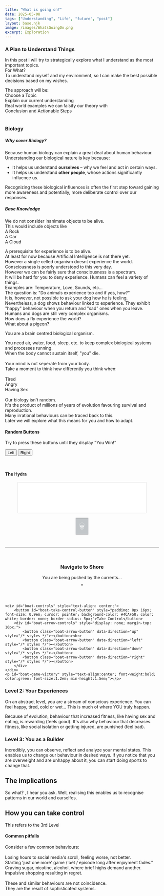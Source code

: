 ```yaml
---
title: "What is going on?"
date: 2025-05-08
tags: ["Understanding", "Life", "future", "post"]
layout: base.njk
image: /images/WhatsGoingOn.png
excerpt: Exploration
---
```


### A Plan to Understand Things <br>

In this post I will try to strategically explore what I understand as the most important topics.<br>
For What?<br>
To understand myself and my environment, so I can make the best possible decisions based on my wishes.<br>

The approach will be:<br>
Choose a Topic<br>
Explain our current understanding<br>
Real world examples we can falsify our theory with<br>
Conclusion and Actionable Steps<br><br>

### Biology
##### Why cover Biology?<br>
Because human biology can explain a great deal about human behaviour. Understanding our biological nature is key because:
*   It helps us understand **ourselves** – why we feel and act in certain ways.
*   It helps us understand **other people**, whose actions significantly influence us.

Recognizing these biological influences is often the first step toward gaining more awareness and potentially, more deliberate control over our responses.
##### Base Knowledge


We do not consider inanimate objects to be alive.<br>
This would include objects like<br>
A Rock<br>
A Car<br>
A Cloud<br>

A prerequisite for experience is to be alive.<br>
At least for now because Artificial Intelligence is not there yet.<br>
However a single celled organism doesnt experience the world.<br>
Consciousness is poorly understood to this very day.<br>
However we can be fairly sure that consciousness is a spectrum.<br>
It will be hard for you to deny experience. Humans can feel a variety of things.<br>
Examples are: Temperature, Love, Sounds, etc...<br>
The question is: "Do animals experience too and if yes, how?"<br>
It is, however, not possible to ask your dog how he is feeling.<br>
Nevertheless, a dog shows behaviour linked to experience. They exhibit "happy" behaviour when you return 
and "sad" ones when you leave.<br>
Humans and dogs are still very complex organisms.<br>
How does a fly experience the world?<br>
What about a pigeon?<br>

You are a brain centred biological organism.<br>


You need air, water, food, sleep, etc. to keep complex biological systems and processes running.<br>
When the body cannot sustain itself, "you" die.<br><br>
Your mind is not seperate from your body.<br>
Take a moment to think how differently you think when:<br>
<br>
Tired
<br>
Angry
<br>
Having Sex
<br>
<br>
Our biology isn't random.<br>
It's the product of millions of years of evolution favouring survival and reproduction.<br>
Many irrational behaviours can be traced back to this.<br>
Later we will explore what this means for you and how to adapt.<br>



#### Random Buttons
<div class="interactive-game-two">
<p class="game-instruction">Try to press these buttons until they display "You Win!"</p>
  <div class="game-buttons-container">
    <button id="left-button">Left</button> 
    <button id="right-button">Right</button>
  </div>
  <p id="hint-message" aria-live="polite" style="min-height: 1.2em;"></p> 
  <p id="victory-message" aria-live="polite"></p> 
</div>
<script src="/js/buttons.js" defer></script>

#### The Hydra

<div class="interactive-skull-game">
  <div id="problem-box-container" style="display: flex; flex-wrap: wrap; justify-content: center; align-items: center; min-height: 80px; padding: 10px; border: 1px solid #ccc; margin: 10px auto; width: 90%; max-width: 400px; background-color: #ffffff;">
  </div>
  <div style="text-align: center; margin-top: 15px;">
    <button id="skull-button" style="font-size: 2.5em; padding: 5px 10px; background-color: #6c757d; color: white; border: 2px solid #343a40; cursor: not-allowed; opacity: 0.4;" >💀</button>
  </div>
  <p id="skull-game-message" aria-live="polite" style="text-align: center; min-height: 1.2em; font-weight: bold; margin-top: 10px;"></p>
</div>
<hr>
<script src="/js/hydra.js" defer></script>


<br>


<!-- Game HTML Starts Here -->
<div class="game-wrapper-boat-game"> <!-- More specific class name -->
    <h3 style="text-align: center;">Navigate to Shore</h3>
    <p id="boat-game-status" style="text-align: center;">You are being pushed by the currents...</p>
    <div id="boat-game-container" style="display: flex; flex-direction: column; align-items: center; margin-bottom: 20px;">
        <div id="boat-grid-container" style="display: grid; /* Columns/rows set by JS */ border: 2px solid #333; /* Width/height set by JS */ position: relative; background-color: #add8e6;">
            <!-- Grid will be generated by JS -->
        </div>
        <div id="boat-game-message-container" style="height: 30px; /* width set by JS */ text-align: center; margin-top: 10px;">
            <p id="boat-game-message" style="color: red; font-weight: bold; font-size: 1em; min-height: 1.2em;"> </p>
        </div>
    </div>

    <div id="boat-controls" style="text-align: center;">
        <button id="boat-take-control-button" style="padding: 8px 16px; font-size: 0.9em; cursor: pointer; background-color: #4CAF50; color: white; border: none; border-radius: 5px;">Take Control</button>
        <div id="boat-arrow-controls" style="display: none; margin-top: 10px;">
            <button class="boat-arrow-button" data-direction="up" style="/* styles */">↑</button><br>
            <button class="boat-arrow-button" data-direction="left" style="/* styles */">←</button>
            <button class="boat-arrow-button" data-direction="down" style="/* styles */">↓</button>
            <button class="boat-arrow-button" data-direction="right" style="/* styles */">→</button>
        </div>
    </div>
    <p id="boat-game-victory" style="text-align:center; font-weight:bold; color:green; font-size:1.2em; min-height:1.5em;"></p>
</div>
<script src="/js/boat.js" defer></script>


### Level 2: Your Experiences
On an abstract level, you are a stream of conscious experience. You can feel happy, tired, cold or wet...
This is much of where YOU truly happen. 

Because of evolution, behaviour that increased fitness, like having sex and eating, is rewarding (feels good). 
It's also why behaviour that decreases fitness, like social isolation or getting injured, are punished (feel bad).

### Level 3: You as a Builder
Incredibly, you can observe, reflect and analyze your mental states. 
This enables us to change our behaviour in desired ways. 
If you notice that you are overweight and are unhappy about it, you can start doing sports to change that.



## The implications

So what? , I hear you ask.
Well, realising this enables us to recognise patterns in our world and ourselfes.


## How you can take control

This refers to the 3rd Level


#### Common pitfalls <br>
Consider a few common behaviours: <br><br>
  Losing hours to social media's scroll, feeling worse, not better. <br>
  Starting 'just one more' game / bet / episode long after enjoyment fades." <br>
  Craving sugar, nicotine, alcohol, where brief highs demand another. <br>
  Impulsive shopping resulting in regret. <br><br>
These and similar behaviours are not coincidence. <br>
They are the result of sophisticated systems. <br>